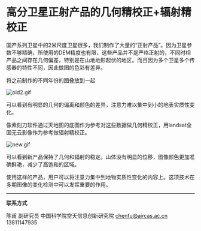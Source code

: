 # 高分卫星正射产品的几何精校正+辐射精校正

国产系列卫星中的2米尺度卫星很多，我们制作了大量的“正射产品”。因为卫星参数不够精确，所使用的DEM精度也有限，这些产品并不是严格正射的，不同时相产品之间存在几何偏差，特别是在山地地形起伏的地区。而且因为多个卫星多个传感器的特性不同，因此做图的色彩有差异。

将之前制作的不同年份的图叠放到一起

![old2.gif](https://s2.loli.net/2022/07/23/IBpLw3NMKqVy1tF.gif)

可以看到有明显的几何的偏离和颜色的差异，注意力难以集中到小的地表实质性变化。



像素刻刀软件通过天地图的底图作为参考对这些数据做几何精校正，用landsat全国无云影像作为参考做辐射精校正。

![new.gif](https://s2.loli.net/2022/07/23/Fwy47WhvKg5Ja9u.gif)

可以看到新产品保持了几何和辐射的稳定。山体没有明显的位移，图像颜色更加准确鲜艳，减少了高饱和的区域。



使用这样的产品，用户可以将注意力集中到地物实质性变化的内容上。这项技术在多期图像的变化检测中可以发挥重要的作用。



---

**联系方式**

陈甫 副研究员
中国科学院空天信息创新研究院
chenfu@aircas.ac.cn
13811147935